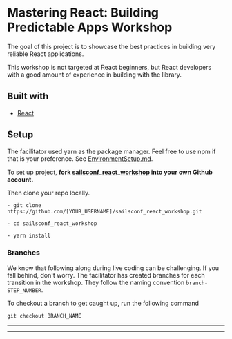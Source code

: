 # Mastering React: Building Predictable Apps Workshop

The goal of this project is to showcase the best practices in building very reliable React applications.

This workshop is not targeted at React beginners, but React developers with a good amount of experience in building with the library.

## Built with

- [React](https://reactjs.org/)

## Setup

The facilitator used yarn as the package manager. Feel free to use npm if that is your preference. See [EnvironmentSetup.md](/docs/EnvironmentSetup.md).

To set up project, **fork [sailsconf_react_workshop](https://github.com/EOEboh/sailsconf_react_workshop) into your own Github account.**

Then clone your repo locally.

```
- git clone https://github.com/[YOUR_USERNAME]/sailsconf_react_workshop.git

- cd sailsconf_react_workshop

- yarn install
```

### Branches

We know that following along during live coding can be challenging. If you fall behind, don't worry. The facilitator has created branches for each transition in the workshop. They follow the naming convention `branch-STEP_NUMBER`.

To checkout a branch to get caught up, run the following command

```
git checkout BRANCH_NAME
```

<hr/><hr/>
